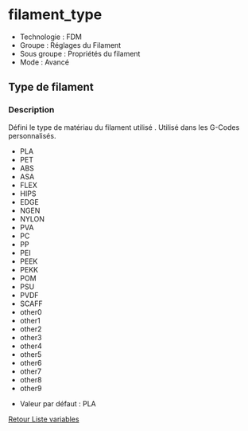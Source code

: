 # filament_type

* Technologie : FDM
* Groupe : Réglages du Filament
* Sous groupe : Propriétés du filament
* Mode : Avancé

## Type de filament

### Description

Défini le type de matériau du filament utilisé . Utilisé dans les G-Codes personnalisés.

 - PLA
 - PET
 - ABS
 - ASA
 - FLEX
 - HIPS
 - EDGE
 - NGEN
 - NYLON
 - PVA
 - PC
 - PP
 - PEI
 - PEEK
 - PEKK
 - POM
 - PSU
 - PVDF
 - SCAFF
 - other0
 - other1
 - other2
 - other3
 - other4
 - other5
 - other6
 - other7
 - other8
 - other9


* Valeur par défaut : PLA

[Retour Liste variables](variable_list.md)